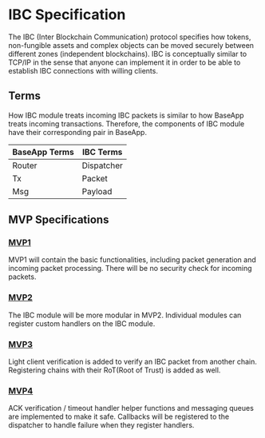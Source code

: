 # IBC Specification

The IBC (Inter Blockchain Communication) protocol specifies how tokens, 
non-fungible assets and complex objects can be moved securely between different
zones (independent blockchains). IBC is conceptually similar to TCP/IP in the 
sense that anyone can implement it in order to be able to establish IBC
connections with willing clients.


## Terms

How IBC module treats incoming IBC packets is similar to how BaseApp treats 
incoming transactions. Therefore, the components of IBC module have their 
corresponding pair in BaseApp.

| BaseApp Terms | IBC Terms  |
| ------------- | ---------- |
| Router        | Dispatcher |
| Tx            | Packet     |
| Msg           | Payload    |


## MVP Specifications

### [MVP1](./mvp1.md)

MVP1 will contain the basic functionalities, including packet generation and 
incoming packet processing. There will be no security check for incoming 
packets.

### [MVP2](./mvp2.md)

The IBC module will be more modular in MVP2. Individual modules can register 
custom handlers on the IBC module.

### [MVP3](./mvp3.md)

Light client verification is added to verify an IBC packet from another chain. 
Registering chains with their RoT(Root of Trust) is added as well.

### [MVP4](./mvp4.md)

ACK verification / timeout handler helper functions and messaging queues are 
implemented to make it safe. Callbacks will be registered to the dispatcher to 
handle failure when they register handlers.
